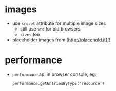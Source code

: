 
# images 
- use `srcset` attribute for multiple image sizes
  - still use `src` for old browsers
  - `sizes` too
- placeholder images from [http://placehold.it]()


# performance ️
- `performance` api in browser console, eg:
  ```
  performance.getEntriesByType('resource')
  ```
